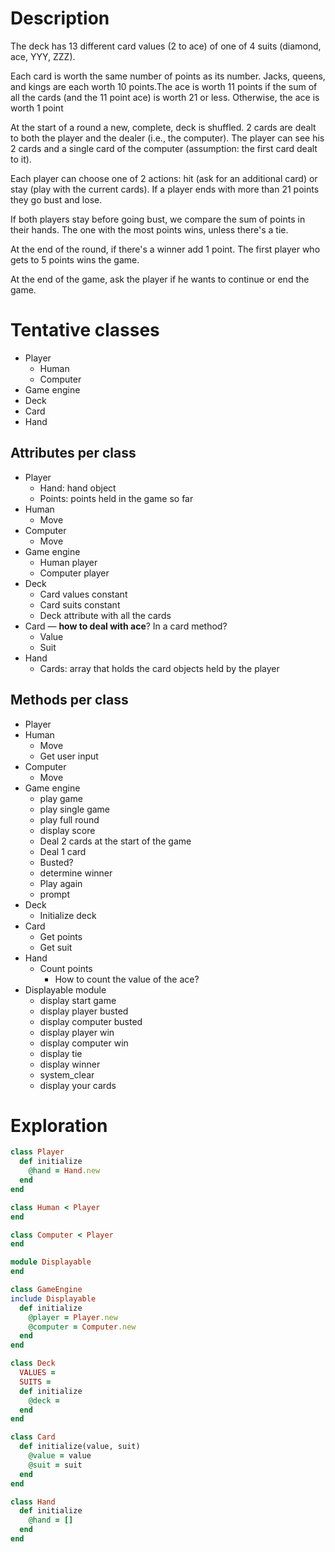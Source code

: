# Description

The deck has 13 different card values (2 to ace) of one of 4 suits (diamond, ace, YYY, ZZZ).

Each card is worth the same number of points as its number. Jacks, queens, and kings are each worth 10 points.The ace is worth 11 points if the sum of all the cards (and the 11 point ace) is worth 21 or less. Otherwise, the ace is worth 1 point

At the start of a round a new, complete, deck is shuffled. 2 cards are dealt to both the player and the dealer (i.e., the computer). The player can see his 2 cards and a single card of the computer (assumption: the first card dealt to it).

Each player can choose one of 2 actions: hit (ask for an additional card) or stay (play with the current cards). If a player ends with more than 21 points they go bust and lose.

If both players stay before going bust, we compare the sum of points in their hands. The one with the most points wins, unless there's a tie.

At the end of the round, if there's a winner add 1 point. The first player who gets to 5 points wins the game.

At the end of the game, ask the player if he wants to continue or end the game.

# Tentative classes
- Player
  - Human
  - Computer
- Game engine
- Deck
- Card
- Hand

## Attributes per class

- Player
  - Hand: hand object
  - Points: points held in the game so far
- Human
  - Move
- Computer
  - Move
- Game engine
  - Human player
  - Computer player
- Deck
  - Card values constant
  - Card suits constant
  - Deck attribute with all the cards
- Card — **how to deal with ace**? In a card method?
  - Value
  - Suit
- Hand
  - Cards: array that holds the card objects held by the player

## Methods per class

- Player
- Human
  - Move
  - Get user input
- Computer
  - Move
- Game engine
  - play game
  - play single game
  - play full round
  - display score
  - Deal 2 cards at the start of the game
  - Deal 1 card
  - Busted?
  - determine winner
  - Play again
  - prompt
- Deck
  - Initialize deck
- Card
  - Get points
  - Get suit
- Hand
  - Count points
    - How to count the value of the ace?
- Displayable module
  - display start game
  - display player busted
  - display computer busted
  - display player win
  - display computer win
  - display tie
  - display winner
  - system_clear
  - display your cards

# Exploration

```ruby
class Player
  def initialize
    @hand = Hand.new
  end
end

class Human < Player
end

class Computer < Player
end

module Displayable
end

class GameEngine
include Displayable
  def initialize
    @player = Player.new
    @computer = Computer.new
  end
end

class Deck
  VALUES =
  SUITS =
  def initialize
    @deck =
  end
end

class Card
  def initialize(value, suit)
    @value = value
    @suit = suit
  end
end

class Hand
  def initialize
    @hand = []
  end
end

```